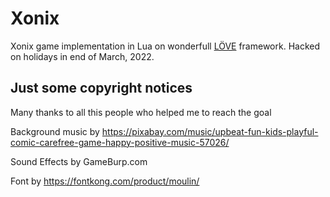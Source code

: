 # Xonix 

Xonix game implementation in Lua on wonderfull [LÖVE](https://love2d.org/) framework. Hacked on holidays in end of March, 2022.


## Just some copyright notices

Many thanks to all this people who helped me to reach the goal

Background music by https://pixabay.com/music/upbeat-fun-kids-playful-comic-carefree-game-happy-positive-music-57026/

Sound Effects by GameBurp.com

Font by https://fontkong.com/product/moulin/
